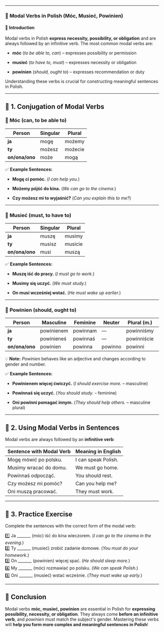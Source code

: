 
---
### 🔹 **Modal Verbs in Polish (Móc, Musieć, Powinien)**

#### 📌 **Introduction**

Modal verbs in Polish **express necessity, possibility, or obligation** and are always followed by an infinitive verb. The most common modal verbs are:

- **móc** (_to be able to, can_) – expresses possibility or permission
    
- **musieć** (_to have to, must_) – expresses necessity or obligation
    
- **powinien** (_should, ought to_) – expresses recommendation or duty
    

Understanding these verbs is crucial for constructing meaningful sentences in Polish.

---

## 🔹 **1. Conjugation of Modal Verbs**

### 📖 **Móc (can, to be able to)**

|Person|Singular|Plural|
|---|---|---|
|**ja**|mogę|możemy|
|**ty**|możesz|możecie|
|**on/ona/ono**|może|mogą|

✅ **Example Sentences:**

- **Mogę ci pomóc.** (_I can help you._)
    
- **Możemy pójść do kina.** (_We can go to the cinema._)
    
- **Czy możesz mi to wyjaśnić?** (_Can you explain this to me?_)
    

---

### 📖 **Musieć (must, to have to)**

|Person|Singular|Plural|
|---|---|---|
|**ja**|muszę|musimy|
|**ty**|musisz|musicie|
|**on/ona/ono**|musi|muszą|

✅ **Example Sentences:**

- **Muszę iść do pracy.** (_I must go to work._)
    
- **Musimy się uczyć.** (_We must study._)
    
- **On musi wcześniej wstać.** (_He must wake up earlier._)
    

---

### 📖 **Powinien (should, ought to)**

|Person|Masculine|Feminine|Neuter|Plural (m.)|Plural (f./n.)|
|---|---|---|---|---|---|
|**ja**|powinienem|powinnam|—|powinniśmy|powinnyśmy|
|**ty**|powinieneś|powinnaś|—|powinniście|powinnyście|
|**on/ona/ono**|powinien|powinna|powinno|powinni|powinny|

💡 **Note:** _Powinien_ behaves like an adjective and changes according to gender and number.

✅ **Example Sentences:**

- **Powinienem więcej ćwiczyć.** (_I should exercise more._ – masculine)
    
- **Powinnaś się uczyć.** (_You should study._ – feminine)
    
- **Oni powinni pomagać innym.** (_They should help others._ – masculine plural)
    

---

## 🔹 **2. Using Modal Verbs in Sentences**

Modal verbs are always followed by an **infinitive verb**:

|**Sentence with Modal Verb**|**Meaning in English**|
|---|---|
|Mogę mówić po polsku.|I can speak Polish.|
|Musimy wracać do domu.|We must go home.|
|Powinnaś odpocząć.|You should rest.|
|Czy możesz mi pomóc?|Can you help me?|
|Oni muszą pracować.|They must work.|

---

## 🎯 **3. Practice Exercise**

Complete the sentences with the correct form of the modal verb:

1️⃣ Ja _______ (móc) iść do kina wieczorem. (_I can go to the cinema in the evening._)  
2️⃣ Ty _______ (musieć) zrobić zadanie domowe. (_You must do your homework._)  
3️⃣ On _______ (powinien) więcej spać. (_He should sleep more._)  
4️⃣ My _______ (móc) rozmawiać po polsku. (_We can speak Polish._)  
5️⃣ Oni _______ (musieć) wstać wcześnie. (_They must wake up early._)

---

## 🏁 **Conclusion**

Modal verbs **móc, musieć, powinien** are essential in Polish for **expressing possibility, necessity, or obligation**. They always come **before an infinitive verb**, and _powinien_ must match the subject's gender. Mastering these verbs will **help you form more complex and meaningful sentences in Polish**!